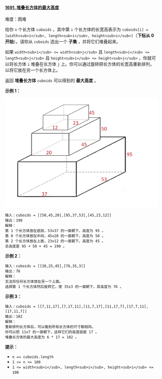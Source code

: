 ﻿#### [1691\. 堆叠长方体的最大高度](https://leetcode.cn/problems/maximum-height-by-stacking-cuboids/)

难度：困难

给你 `n` 个长方体 `cuboids` ，其中第 `i` 个长方体的长宽高表示为 `cuboids[i] = [width<sub>i</sub>, length<sub>i</sub>, height<sub>i</sub>]`（**下标从 0 开始**）。请你从 `cuboids` 选出一个 **子集** ，并将它们堆叠起来。

如果 `width<sub>i</sub> <= width<sub>j</sub>` 且 `length<sub>i</sub> <= length<sub>j</sub>` 且 `height<sub>i</sub> <= height<sub>j</sub>` ，你就可以将长方体 `i` 堆叠在长方体 `j` 上。你可以通过旋转把长方体的长宽高重新排列，以将它放在另一个长方体上。

返回 **堆叠长方体** `cuboids` 可以得到的 **最大高度** 。

**示例 1：**

**![](./assets/img/Question1691.jpg)**

```
输入：cuboids = [[50,45,20],[95,37,53],[45,23,12]]
输出：190
解释：
第 1 个长方体放在底部，53x37 的一面朝下，高度为 95 。
第 0 个长方体放在中间，45x20 的一面朝下，高度为 50 。
第 2 个长方体放在上面，23x12 的一面朝下，高度为 45 。
总高度是 95 + 50 + 45 = 190 。
```

**示例 2：**

```
输入：cuboids = [[38,25,45],[76,35,3]]
输出：76
解释：
无法将任何长方体放在另一个上面。
选择第 1 个长方体然后旋转它，使 35x3 的一面朝下，其高度为 76 。
```

**示例 3：**

```
输入：cuboids = [[7,11,17],[7,17,11],[11,7,17],[11,17,7],[17,7,11],[17,11,7]]
输出：102
解释：
重新排列长方体后，可以看到所有长方体的尺寸都相同。
你可以把 11x7 的一面朝下，这样它们的高度就是 17 。
堆叠长方体的最大高度为 6 * 17 = 102 。
```

**提示：**

-   `n == cuboids.length`
-   `1 <= n <= 100`
-   `1 <= width<sub>i</sub>, length<sub>i</sub>, height<sub>i</sub> <= 100`
